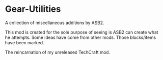 Gear-Utilities
==============

A collection of miscellaneous additions by ASB2.

This mod is created for the sole purpose of seeing is ASB2 can create what he attempts.
 Some ideas have come from other mods. Those blocks/items have been marked.
 
The reincarnation of my unreleased TechCraft mod.